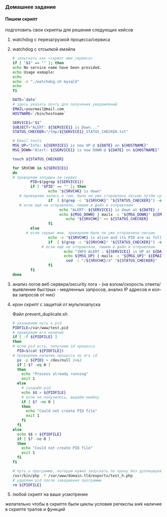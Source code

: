 ### Домашнее задание
#### Пишем скрипт
подготовить свои скрипты для решения следующих кейсов

1) watchdog с перезагрузкой процесса/сервиса
2) watchdog с отсылкой емэйла
    ```bash
    # запускать как «скрипт имя_сервиса»
    if [ "$1" == "" ]; then
    echo No service name have been provided.
    echo Usage exmaple:
    echo
    echo -e "./watchdog.sh mysqld"
    echo
    fi
    
    DATE=`date`
    # здесь указать почту для получения уведомлений
    EMAIL=yourmail@mail.com
    HOSTNAME=`/bin/hostname`
    
    SERVICE1="$1"
    SUBJECT="ALERT: ${SERVICE1} is Down..."
    STATUS_CHECKER="/tmp/${SERVICE1}_STATUS_CHECKER.txt"
    
    # Email texts
    MSG_UP="Info: ${SERVICE1} is now UP @ ${DATE} on ${HOSTNAME}"
    MSG_DOWN="Alert: ${SERVICE1} is now DOWN @ ${DATE} on ${HOSTNAME}"
    
    touch ${STATUS_CHECKER}
    
    for SRVCHK in ${SERVICE1}
    do
    # проверяем запущен ли сервис
            PID=$(pgrep ${SERVICE1})
            if [ "$PID" == "" ]; then
                    echo "${SRVCHK} is down"
       # проверяем запись о том, было ли уже отправлено письмо путём сравнения записей
                    if  [ $(grep -c "${SRVCHK}" "${STATUS_CHECKER}") -eq 0 ]; then
       # если ещё не отправляли, пишем в файл и отправляем
                         echo "ALERT: ${SERVICE1} is down at ${DATE} / Sending Email ...."
                         echo ${MSG_DOWN} | mailx -s "${MSG_DOWN}" ${EMAIL}
                            echo "${SRVCHK}" >> ${STATUS_CHECKER}
                    fi
            else
          # если сервис жив, проверяем было ли уже отправлено письмо
                    echo -e "${SRVCHK} is alive and its PID are as follows...\n${PID}"
                    if  [ $(grep -c "${SRVCHK}" "${STATUS_CHECKER}") -eq 1 ]; then
                 # если ещё не отправляли, пишем в файл и отправляем
                           echo "INFO ALERT : ${SERVICE1} is UP at ${DATE} / Sending Email ...."
                           echo ${MSG_UP} | mailx -s "${MSG_UP}" ${EMAIL}
                            sed -i "/${SRVCHK}/d" "${STATUS_CHECKER}"
                    fi
            fi
    done
    ```
3) анализ логов веб сервера/security лога - (на взлом/скорость ответа/выявление быстрых - медленных запросов, анализ IP адресов и кол-ва запросов от них)
    
4) крон скрипт с защитой от мультизапуска

    Файл prevent_duplicate.sh
    ```bash
    # указываем путь к pid
    PIDFILE=/var/www/test.pid
    # проверяем его наличие
    if [ -f ${PIDFILE} ]
    then
    # если pid есть, получаем id процесса
      PID=$(cat ${PIDFILE})
    # проверяем наличие процесса по его id
      ps -p ${PID} > /dev/null 2>&1
      if [ $? -eq 0 ]
      then
        echo "Process already running"
        exit 1
      else
        # создаём pid  
        echo $$ > ${PIDFILE}
        # если не получилось, выдаём ошибку
        if [ $? -ne 0 ]
        then
          echo "Could not create PID file"
          exit 1
        fi
      fi
    else
      echo $$ > ${PIDFILE}
      if [ $? -ne 0 ]
      then
        echo "Could not create PID file"
        exit 1
      fi
    fi
    
    # путь к программе, которую нужно запускать по крону без дуплицирования
    /usr/bin/php -f /var/www/domain.tld/exports/test_h.php
    # удаляем pid после завершения программы
    rm ${PIDFILE}
    ```

5) любой скрипт на ваше усмотрение

желательно чтобы в скрипте были
циклы
условия
регекспы
awk
наличие в скрипте трапов и функций
